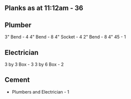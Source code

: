 ## Planks as at 11:12am - 36

## Plumber
3" Bend - 4
4" Bend - 8
4" Socket - 4
2" Bend - 8
4" 45 - 1


## Electrician 
3 by 3 Box - 3
3 by 6 Box - 2

## Cement 
- Plumbers and Electrician - 1